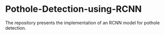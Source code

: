 # Pothole-Detection-using-RCNN
The repository presents the implementation of an RCNN model for pothole detection.
